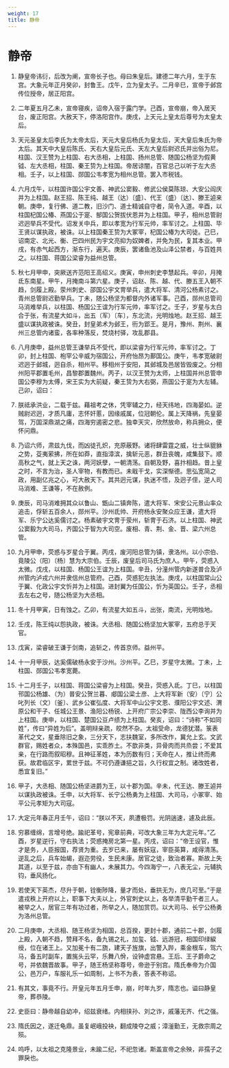 ```yaml
---
weight: 17
title: 静帝
---
```


# 静帝

1. <span id="静帝-1"></span>
静皇帝讳衍，后改为阐，宣帝长子也。母曰朱皇后。建德二年六月，生于东宫。大象元年正月癸卯，封鲁王。戊午，立为皇太子。二月辛巳，宣帝于邺宫传位授帝，居正阳宫。

2. <span id="静帝-2"></span>
二年夏五月乙未，宣帝寝疾，诏帝入宿于露门学。己酉，宣帝崩，帝入居天台，废正阳宫。大赦天下，停洛阳宫作。庚戌，上天元上皇太后尊号为太皇太后。

3. <span id="静帝-3"></span>
天元圣皇太后李氏为太帝太后，天元大皇后杨氏为皇太后，天大皇后朱氏为帝太后。其天中大皇后陈氏、天右大皇后元氏、天左大皇后尉迟氏并出俗为尼。柱国、汉王赞为上柱国、右大丞相，上柱国、扬州总管、随国公杨坚为假黄钺、左大丞相，柱国、秦王贽为上柱国。帝居谅闇，百官总己以听于左大丞相。壬子，以上柱国、郧国公韦孝宽为相州总管。罢入市税钱。

4. <span id="静帝-4"></span>
六月戊午，以柱国许国公宇文善、神武公窦毅、修武公侯莫陈琼、大安公阎庆并为上柱国。赵王招、陈王纯、越王（达）〔盛〕、代王（盛）〔达〕、滕王逌来朝。庚申，复行佛、道二教，旧沙门、道士精诚自守者，简令入道。辛酉，以柱国杞国公椿、燕国公于寔、郜国公贺拔伏恩并为上柱国。甲子，相州总管尉迟迥举兵不受代。诏发关中兵，即以孝宽为行军元帅，率军讨之。上柱国、毕王贤以谋执政，被诛。以上柱国秦王贽为大冢宰，杞国公椿为大司徒。己巳，诏南定、北光、衡、巴四州民为宇文亮抑为奴婢者，并免为民，复其本业。甲戌，有赤气起西方，渐东行，遍天。庚辰，罢诸鱼池及山泽公禁者，与百姓共之。以柱国、蒋国公梁睿为益州总管。

5. <span id="静帝-5"></span>
秋七月甲申，突厥送齐范阳王高绍义。庚寅，申州刺史李慧起兵。辛卯，月掩氐东南星。甲午，月掩南斗第六星。庚子，诏赵、陈、越、代、滕五王入朝不趋，剑履上殿。荥州刺史、邵国公宇文冑举兵，遣大将军、清河公杨素讨之。青州总管尉迟勤举兵。丁未，随公杨坚为都督内外诸军事。己酉，郧州总管司马消难举兵，以柱国、杨国公王谊为行军元帅，率军讨之。壬子，岁星与太白合于张，有流星大如斗，出五（军）〔车〕，东北流，光明烛地。赵王招、越王盛以谋执政被诛。癸丑，封皇弟术为邺王，衎为郢王。是月，豫州、荆州、襄州三总管内诸蛮，各率种落反，焚烧村驿，攻乱郡县。

6. <span id="静帝-6"></span>
八月庚申，益州总管王谦举兵不受代，即以梁睿为行军元帅，率军讨之。丁卯，封上柱国、枹罕公辛威为宿国公，开府怡昂为鄯国公。庚午，韦孝宽破尉迟迥于邺城，迥自杀，相州平。移相州于安阳，其邺城及邑居皆毁废之。分相州阳平郡置毛州，昌黎郡置魏州。丙子，以汉王赞为太师，上柱国并州总管申国公李穆为太傅，宋王实为大前疑，秦王贽为大右弼，燕国公于寔为大左辅。己卯，诏曰：

7. <span id="静帝-7"></span>
朕祗承洪业，二载于兹。藉祖考之休，凭宰辅之力，经天纬地，四海晏如。逆贼尉迟迥，才质凡庸，志怀奸慝，因缘戚属，位冠朝伦。属上天降祸，先皇晏驾，万国深鼎湖之痛，四海穷遏密之悲。独幸天灾，欣然放命，称兵拥众，便怀问鼎。

8. <span id="静帝-8"></span>
乃诏六师，肃兹九伐，而凶徒孔炽，充原蔽野。诸将肆雷霆之威，壮士纵貔貅之势，芟夷萦拂，所在如莽，直指漳滨，擒斩元恶，群丑丧魄，咸集鼓下。顺高秋之气，就上天之诛，两河妖孽，一朝清荡。自朝及野，喜抃相趋。昔上皇之时，不言为治，圣人宰物，有教而已。未戢干戈，实深惭德。思弘宽简之政，用副亿兆之心，可大赦天下。其共迥元谋，执迷不悟，及迥子侄，逆人司马消难、王谦等，不在赦例。

9. <span id="静帝-9"></span>
庚辰，司马消难拥其众以鲁山、甑山二镇奔陈，遣大将军、宋安公元景山率众追击，俘斩五百余人，郧州平。沙州氐帅、开府杨永安聚众应王谦，遣大将军、乐宁公达奚儒讨之。杨素破宇文冑于荥州，斩冑于石济。以上柱国、神武公窦毅为大司马，齐国公于智为大司空。废相、青、荆、金、晋、梁六州总管。

10. <span id="静帝-10"></span>
九月甲申，荧惑与岁星合于翼。丙戌，废河阳总管为镇，隶洛州。以小宗伯、竟陵公（阳）〔杨〕慧为大宗伯。壬辰，废皇后司马氏为庶人。甲午，荧惑入太微。戊戌，以柱国、杨国公王谊为上柱国。辛丑，分潼州管内新遂普合及泸州管内泸戎六州并隶信州总管府。己酉，荧惑犯左执法。庚戌，以柱国常山公于翼、化政公宇文忻并为上柱国。进封翼为任国公，忻为英国公。壬子，丞相去左右之号，随公杨坚为大丞相。

11. <span id="静帝-11"></span>
冬十月甲寅，日有蚀之。乙卯，有流星大如五斗，出张，南流，光明烛地。

12. <span id="静帝-12"></span>
壬戌，陈王纯以怨执政，被诛。大丞相、随国公杨坚加大冢宰，五府总于天官。

13. <span id="静帝-13"></span>
戊寅，梁睿破王谦于剑南，追斩之，传首京师。益州平。

14. <span id="静帝-14"></span>
十一月甲辰，达奚儒破杨永安于沙州。沙州平。乙巳，岁星守太微。丁未，上柱国、郧国公韦孝宽薨。

15. <span id="静帝-15"></span>
十二月壬子，以柱国、蒋国公梁睿为上柱国。癸丑，荧惑入氐。丁巳，以柱国邗国公杨雄、（为）普安公贺兰暮、郕国公梁士彦、上大将军新（安）〔宁〕公叱列长（文）〔釜〕、武乡公崔弘度、大将军中山公宇文恩、濮阳公宇文述、渭原公和干子、任城公王景、渔阳公杨锐、上开府广宗公李崇、陇西公李询并为上柱国。庚申，以柱国、楚国公豆卢绩为上柱国。癸亥，诏曰：“诗称“不如同姓”，传曰“异姓为后”。盖明辩亲疏，皎然不杂。太祖受命，龙德犹潜。箓表革代之文，星垂除旧之象，三分天下，志扶魏室，多所改作，冀允上玄。文武群官，赐姓者众，本殊国邑，实乖胙土。不歆非类，异骨肉而共烝尝；不爱其亲，在行路而叙昭穆。且神征革姓，本为历数有归；天命在人，推让终而弗获。故君临区宇，累世于兹。不可仍遵谦挹之旨，久行权宜之制。诸改姓者，悉宜复旧。”

16. <span id="静帝-16"></span>
甲子，大丞相、随国公杨坚进爵为王，以十郡为国。辛未，代王达、滕王逌并以谋执政被诛。壬申，以大将军、长宁公杨勇为上柱国、大司马，小冢宰、始平公元孝矩为大司寇。

17. <span id="静帝-17"></span>
大定元年春正月壬午，诏曰：“朕以不天，夙遭极罚。光阴遄速，遽及此辰。

18. <span id="静帝-18"></span>
穷慕缠绵，言增号绝。踰祀革号，宪章前典，可改大象三年为大定元年。”乙酉，岁星逆行，守右执法；荧惑掩房北第一星。丙戌，诏曰：“帝王设官，惟才是务，人臣报国，荐贤为重。去岁已来，屡有妖寇，宰臣英算，咸得清荡。逆乱之后，兵车始朅，遐迩劳役，生民未康。居官之徒，致治者寡。斯故上失其道，以至于兹，亦由下有幽人，未展其力。今四海宁一，八表无尘，元辅执钧，垂风扬化。

19. <span id="静帝-19"></span>
若使天下英杰，尽升于朝，铨衡陟降，量才而处，垂拱无为，庶几可至。”于是遣戎秩上开府以上，职事下大夫以上，外官刺史以上，各举清平勤干者三人。被举之人，居官三年有功过者，所举之人，随加赏罚。以大司马、长宁公杨勇为洛州总管。

20. <span id="静帝-20"></span>
二月庚申，大丞相、随王杨坚为相国，总百揆，更封十郡，通前二十郡，剑履上殿，入朝不趋，赞拜不名，备九锡之礼，加玺、钺、远游冠，相国印绿綟绶，位在诸王上。又加冕十有二旒，建天子旌旗，出警入跸，乘金根车，驾六马，备五时副车，置旄头云罕，乐舞八佾，设钟虚宫悬。王后、王子爵命之号，并依魏晋故事。甲子，随王杨坚称尊号，帝逊于别宫。隋氏奉帝为介国公，邑万户，车服礼乐一如周制，上书不为表，答表不称诏。

21. <span id="静帝-21"></span>
有其文，事竟不行。开皇元年五月壬申，崩，时年九岁，隋志也。谥曰静皇帝，葬恭陵。

22. <span id="静帝-22"></span>
史臣曰：静帝越自幼冲，绍兹衰绪。内相挟孙、刘之诈，戚藩无齐、代之强。

23. <span id="静帝-23"></span>
隋氏因之，遂迁龟鼎。虽复岷峨投袂，翻成陵夺之威；漳滏勤王，无救宗周之殒。

24. <span id="静帝-24"></span>
呜呼，以太祖之克隆景业，未踰二纪，不祀忽诸。斯盖宣帝之余殃，非孺子之罪戾也。
